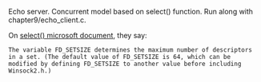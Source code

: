Echo server. Concurrent model based on select() function. Run along with chapter9/echo_client.c.

On [select() microsoft document](https://learn.microsoft.com/en-us/windows/win32/api/winsock2/nf-winsock2-select#remarks), they say:
```
The variable FD_SETSIZE determines the maximum number of descriptors in a set. (The default value of FD_SETSIZE is 64, which can be modified by defining FD_SETSIZE to another value before including Winsock2.h.)
```